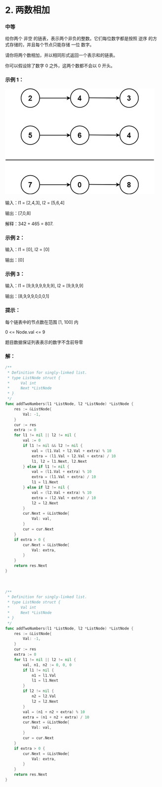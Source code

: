 # 2. 两数相加

### 中等

给你两个 非空 的链表，表示两个非负的整数。它们每位数字都是按照 逆序 的方式存储的，并且每个节点只能存储 一位 数字。

请你将两个数相加，并以相同形式返回一个表示和的链表。

你可以假设除了数字 0 之外，这两个数都不会以 0 开头。

### 示例 1：
![two_numbers](/file/img/addtwonumber1.jpg)

输入：l1 = [2,4,3], l2 = [5,6,4]

输出：[7,0,8]

解释：342 + 465 = 807.

### 示例 2：

输入：l1 = [0], l2 = [0]

输出：[0]

### 示例 3：

输入：l1 = [9,9,9,9,9,9,9], l2 = [9,9,9,9]

输出：[8,9,9,9,0,0,0,1]

### 提示：

每个链表中的节点数在范围 [1, 100] 内

0 <= Node.val <= 9

题目数据保证列表表示的数字不含前导零

### 解：

```go
/**
 * Definition for singly-linked list.
 * type ListNode struct {
 *     Val int
 *     Next *ListNode
 * }
 */
func addTwoNumbers(l1 *ListNode, l2 *ListNode) *ListNode {
	res := &ListNode{
		Val: -1,
	}
	cur := res
	extra := 0
	for l1 != nil || l2 != nil {
		val := 0
		if l1 != nil && l2 != nil {
			val = (l1.Val + l2.Val + extra) % 10
			extra = (l1.Val + l2.Val + extra) / 10
			l1, l2 = l1.Next, l2.Next
		} else if l1 != nil {
			val = (l1.Val + extra) % 10
			extra = (l1.Val + extra) / 10
			l1 = l1.Next
		} else if l2 != nil {
			val = (l2.Val + extra) % 10
			extra = (l2.Val + extra) / 10
			l2 = l2.Next
		}
		cur.Next = &ListNode{
			Val: val,
		}
		cur = cur.Next
	}
	if extra > 0 {
		cur.Next = &ListNode{
			Val: extra,
		}
	}
	return res.Next
}



/**
 * Definition for singly-linked list.
 * type ListNode struct {
 *     Val int
 *     Next *ListNode
 * }
 */
func addTwoNumbers(l1 *ListNode, l2 *ListNode) *ListNode {
	res := &ListNode{
		Val: -1,
	}
	cur := res
	extra := 0
	for l1 != nil || l2 != nil {
		val, n1, n2 := 0, 0, 0
		if l1 != nil {
			n1 = l1.Val
			l1 = l1.Next
		}
		if l2 != nil {
			n2 = l2.Val
			l2 = l2.Next
		}
		val = (n1 + n2 + extra) % 10
		extra = (n1 + n2 + extra) / 10
		cur.Next = &ListNode{
			Val: val,
		}
		cur = cur.Next
	}
	if extra > 0 {
		cur.Next = &ListNode{
			Val: extra,
		}
	}
	return res.Next
}
```